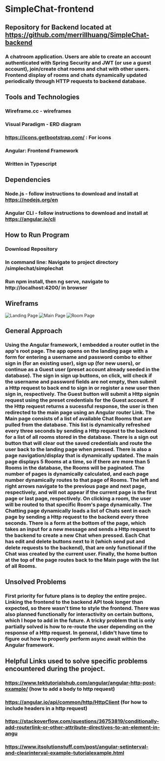 # SimpleChat-frontend
## Repository for Backend located at https://github.com/merrillhuang/SimpleChat-backend
### A chatroom application. Users are able to create an account authenticated with Spring Security and JWT (or use a guest account), join/create chat rooms and chat with other users. Frontend display of rooms and chats dynamically updated periodically through HTTP requests to backend database.

## Tools and Technologies
### Wireframe.cc - wireframes
### Visual Paradigm - ERD diagram
### https://icons.getbootstrap.com/ : For icons
### Angular: Frontend Framework
### Written in Typescript

## Dependencies
### Node.js - follow instructions to download and install at https://nodejs.org/en
### Angular CLI - follow instructions to download and install at https://angular.io/cli

## How to Run Program
### Download Repository
### In command line: Navigate to project directory /simplechat/simplechat
### Run npm install, then ng serve, navigate to http://localhost:4200/ in browser

## Wireframs
![Landing Page](https://github.com/merrillhuang/SimpleChat-frontend/blob/main/SimpleChat-landing-page.png)
![Main Page](https://github.com/merrillhuang/SimpleChat-frontend/blob/main/SimpleChat-main-page.png)
![Room Page](https://github.com/merrillhuang/SimpleChat-frontend/blob/main/SimpleChat-room-page.png)

## General Approach
### Using the Angular framework, I embedded a router outlet in the app's root page. The app opens on the landing page with a form for entering a username and password combo to either sign in (for an existing user), sign up (for new users), or continue as a Guest user (preset account already seeded in the database). The sign in sign up buttons, on click, will check if the username and password fields are not empty, then submit a Http request to back end to sign in or register a new user then sign in, respectively. The Guest button will submit a Http signin request using the preset credentials for the Guest account. If the Http request returns a sucessful response, the user is then redirected to the main page using an Angular router Link. The Main page consists of a list of available Chat Rooms that are pulled from the database. This list is dynamically refreshed every three seconds by sending a Http request to the backend for a list of all rooms stored in the database. There is a sign out button that will clear out the saved credentials and route the user back to the landing page when pressed. There is also a page navigation/display that is dynamically updated. The main page displays 5 Rooms at a time, so if there are more than 5 Rooms in the database, the Rooms will be paginated. The number of pages is dynamically calculated, and each page number dynamically routes to that page of Rooms. The left and right arrows navigate to the previous page and next page, respectively, and will not appear if the current page is the first page or last page, respectively. On clicking a room, the user will be routed to that specific Room's page dynamically. The Chatting page dynamically loads a list of Chats sent in each page by sending a Http request to the backend every three seconds. There is a form at the bottom of the page, which takes an input for a new message and sends a Http request to the backend to create a new Chat when pressed. Each Chat has edit and delete buttons next to it (which send put and delete requests to the backend), that are only functional if the Chat was created by the current user. Finally, the home button at the top of the page routes back to the Main page with the list of all Rooms.

## Unsolved Problems
### First priority for future plans is to deploy the entire projec. Linking the frontend to the backend API took longer than expected, so there wasn't time to style the frontend. There was also planned functionally for interactivity on certain buttons, which I hope to add in the future. A tricky problem that is only partially solved is how to re-route the user depending on the response of a Http request. In general, I didn't have time to figure out how to properly perform async await within the Angular framework.

## Helpful Links used to solve specific problems encountered during the project.
### https://www.tektutorialshub.com/angular/angular-http-post-example/ (how to add a body to http request)
### https://angular.io/api/common/http/HttpClient (for how to include headers in a http request)
### https://stackoverflow.com/questions/36753819/conditionally-add-routerlink-or-other-attribute-directives-to-an-element-in-angu
### https://www.itsolutionstuff.com/post/angular-setinterval-and-clearinterval-example-tutorialexample.html

